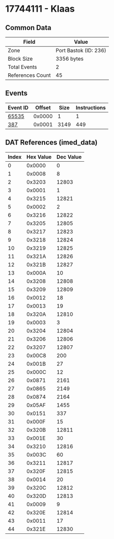 # 17744111 - Klaas

## Common Data

| Field            | Value                 |
|------------------|-----------------------|
| Zone             | Port Bastok (ID: 236) |
| Block Size       | 3356 bytes            |
| Total Events     | 2                     |
| References Count | 45                    |

## Events

| Event ID            | Offset   |   Size |   Instructions |
|---------------------|----------|--------|----------------|
| [65535](./65535.md) | 0x0000   |      1 |              1 |
| [387](./387.md)     | 0x0001   |   3149 |            449 |

## DAT References (imed_data)

|   Index | Hex Value   |   Dec Value |
|---------|-------------|-------------|
|       0 | 0x0000      |           0 |
|       1 | 0x0008      |           8 |
|       2 | 0x3203      |       12803 |
|       3 | 0x0001      |           1 |
|       4 | 0x3215      |       12821 |
|       5 | 0x0002      |           2 |
|       6 | 0x3216      |       12822 |
|       7 | 0x3205      |       12805 |
|       8 | 0x3217      |       12823 |
|       9 | 0x3218      |       12824 |
|      10 | 0x3219      |       12825 |
|      11 | 0x321A      |       12826 |
|      12 | 0x321B      |       12827 |
|      13 | 0x000A      |          10 |
|      14 | 0x3208      |       12808 |
|      15 | 0x3209      |       12809 |
|      16 | 0x0012      |          18 |
|      17 | 0x0013      |          19 |
|      18 | 0x320A      |       12810 |
|      19 | 0x0003      |           3 |
|      20 | 0x3204      |       12804 |
|      21 | 0x3206      |       12806 |
|      22 | 0x3207      |       12807 |
|      23 | 0x00C8      |         200 |
|      24 | 0x001B      |          27 |
|      25 | 0x000C      |          12 |
|      26 | 0x0871      |        2161 |
|      27 | 0x0865      |        2149 |
|      28 | 0x0874      |        2164 |
|      29 | 0x05AF      |        1455 |
|      30 | 0x0151      |         337 |
|      31 | 0x000F      |          15 |
|      32 | 0x320B      |       12811 |
|      33 | 0x001E      |          30 |
|      34 | 0x3210      |       12816 |
|      35 | 0x003C      |          60 |
|      36 | 0x3211      |       12817 |
|      37 | 0x320F      |       12815 |
|      38 | 0x0014      |          20 |
|      39 | 0x320C      |       12812 |
|      40 | 0x320D      |       12813 |
|      41 | 0x0009      |           9 |
|      42 | 0x320E      |       12814 |
|      43 | 0x0011      |          17 |
|      44 | 0x321E      |       12830 |
